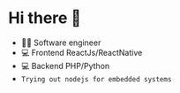 # Hi there 👋
- 👨‍💻 Software engineer
- 💻 Frontend ReactJs/ReactNative
- 💻 Backend PHP/Python
- ````Trying out nodejs for embedded systems````

<!--div>
    <a href="https://github.com/antenordev">
        <img height="180em" src="https://github-readme-stats.vercel.app/api?username=antenordev&show_icons=true&theme=dark&include_all_commits=true&count_private=true" />
        <img height="180em" src="https://github-readme-stats.vercel.app/api/top-langs?username=antenordev&layout=compact&langs_count=16&theme=dark" />
    </a>
</div-->

